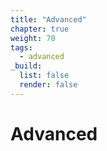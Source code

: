 ```yaml
---
title: "Advanced"
chapter: true
weight: 70
tags:
  - advanced
_build:
  list: false
  render: false
---
```

# Advanced
